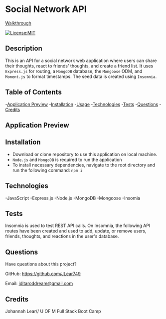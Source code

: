# Social Network API
[Walkthrough](https://drive.google.com/file/d/1xVQZGYlBDYzk6gUwO0APf5BF_3FVIYPO/view)

[![License:MIT](https://img.shields.io/badge/License-MIT-yellow.svg)](https://github.com/siennameow/social-network-API/blob/main/LICENSE)

## Description
This is an API for a social network web application where users can share their thoughts, react to friends' thoughts, and create a friend list. It uses `Express.js` for routing, a `MongoDB` database, the `Mongoose` ODM, and `Moment.js` to format timestamps. The seed data is created using `Insomnia`.

## Table of Contents
-[Application Preview](#application-preview)
-[Installation](#installation)
-[Usage](#usage)
-[Technologies](#technologies)
-[Tests](#test)
-[Questions](#questions)
-[Credits](#credits)


## Application Preview

## Installation

- Download or clone repository to use this application on local machine.
- `Node.js` and `MongoDB` is required to run the application
- To install necessary dependencies, navigate to the root directory and run the following command:
  `npm i`

## Technologies
-JavaScript
-Express.js
-Node.js
-MongoDB
-Mongoose
-Insomia

## Tests

Insomnia is used to test REST API calls. On Insomnia, the following API routes have been created and used to add, update, or remove users, friends, thoughts, and reactions in the user's database.

## Questions
Have questions about this project? <br>

GitHub: https://github.com/JLear749 <br>

Email: iditaroddream@gmail.com <br>

## Credits
Johannah Lear// U OF M Full Stack Boot Camp 